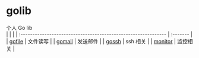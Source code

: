 # golib
个人 Go lib  
|                                                                |          |
| :------------------------------------------------------------- | :------- |
| [gofile](https://github.com/fxtaoo/golib/tree/master/gofile)   | 文件读写 |
| [gomail](https://github.com/fxtaoo/golib/tree/master/gomail)   | 发送邮件 |
| [gossh](https://github.com/fxtaoo/golib/tree/master/gossh)     | ssh 相关 |
| [monitor](https://github.com/fxtaoo/golib/tree/master/monitor) | 监控相关 |
